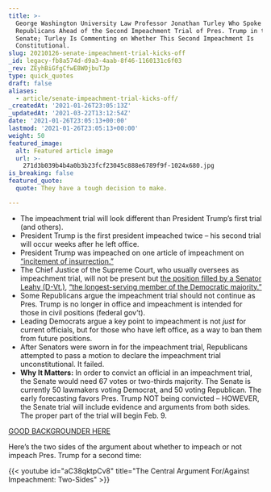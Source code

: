 ```yaml
---
title: >-
  George Washington University Law Professor Jonathan Turley Who Spoke to
  Republicans Ahead of the Second Impeachment Trial of Pres. Trump in the
  Senate; Turley Is Commenting on Whether This Second Impeachment Is
  Constitutional.
slug: 20210126-senate-impeachment-trial-kicks-off
_id: legacy-fb8a574d-d9a3-4aab-8f46-1160131c6f03
_rev: ZEyhBiGfgCfwE8WOjbuTJp
type: quick_quotes
draft: false
aliases:
  - article/senate-impeachment-trial-kicks-off/
_createdAt: '2021-01-26T23:05:13Z'
_updatedAt: '2021-03-22T13:12:54Z'
date: '2021-01-26T23:05:13+00:00'
lastmod: '2021-01-26T23:05:13+00:00'
weight: 50
featured_image:
  alt: Featured article image
  url: >-
    271d3b039b4b4a0b3b23fcf23045c888e6789f9f-1024x680.jpg
is_breaking: false
featured_quote:
  quote: They have a tough decision to make.

---
```

* The impeachment trial will look different than President Trump’s first trial (and others).
* President Trump is the first president impeached twice – his second trial will occur weeks after he left office.
* President Trump was impeached on one article of impeachment on [“incitement of insurrection.”](https://www.npr.org/sections/trump-impeachment-effort-live-updates/2021/01/11/955631105/impeachment-resolution-cites-trumps-incitement-of-capitol-insurrection)
* The Chief Justice of the Supreme Court, who usually oversees as impeachment trial, will not be present but [the position filled by a Senator Leahy (D-Vt.)](https://www.reuters.com/article/us-usa-trump-impeachment-leahy-idUSKBN29U2BV), [“the longest-serving member of the Democratic majority.”](https://www.usatoday.com/story/news/2021/01/26/donald-trump-impeachment-trial-begin-senate-mulls-witnesses/6660660002/)
* Some Republicans argue the impeachment trial should not continue as Pres. Trump is no longer in office and impeachment is intended for those in civil positions (federal gov’t).
* Leading Democrats argue a key point to impeachment is not *just* for current officials, but for those who have left office, as a way to ban them from future positions.
* After Senators were sworn in for the impeachment trial, Republicans attempted to pass a motion to declare the impeachment trial unconstitutional. It failed.
* **Why It Matters:** In order to convict an official in an impeachment trial, the Senate would need 67 votes or two-thirds majority. The Senate is currently 50 lawmakers voting Democrat, and 50 voting Republican. The early forecasting favors Pres. Trump NOT being convicted – HOWEVER, the Senate trial will include evidence and arguments from both sides. The proper part of the trial will begin Feb. 9.

[GOOD BACKGROUNDER HERE](https://www.usatoday.com/story/news/2021/01/26/donald-trump-impeachment-trial-begin-senate-mulls-witnesses/6660660002/)

Here’s the two sides of the argument about whether to impeach or not impeach Pres. Trump for a second time:

{{< youtube id="aC38qktpCv8" title="The Central Argument For/Against Impeachment: Two-Sides" >}}